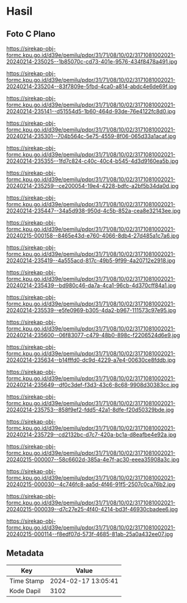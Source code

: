 # Hasil

## Foto C Plano

https://sirekap-obj-formc.kpu.go.id/d39e/pemilu/pdpr/31/71/08/10/02/3171081002021-20240214-235025--1b85070c-cd73-401e-9576-434f8478a491.jpg

https://sirekap-obj-formc.kpu.go.id/d39e/pemilu/pdpr/31/71/08/10/02/3171081002021-20240214-235204--83f7809e-5fbd-4ca0-a814-abdc4e6de69f.jpg

https://sirekap-obj-formc.kpu.go.id/d39e/pemilu/pdpr/31/71/08/10/02/3171081002021-20240214-235141--d51554d5-1b60-464d-93de-76e4122fc8d0.jpg

https://sirekap-obj-formc.kpu.go.id/d39e/pemilu/pdpr/31/71/08/10/02/3171081002021-20240214-235301--704b564c-5e75-4559-8f06-065d33a1acaf.jpg

https://sirekap-obj-formc.kpu.go.id/d39e/pemilu/pdpr/31/71/08/10/02/3171081002021-20240214-235355--1fd7c824-c40c-40c4-b545-4d3d9160ea5b.jpg

https://sirekap-obj-formc.kpu.go.id/d39e/pemilu/pdpr/31/71/08/10/02/3171081002021-20240214-235259--ce200054-19e4-4228-bdfc-a2bf5b34da0d.jpg

https://sirekap-obj-formc.kpu.go.id/d39e/pemilu/pdpr/31/71/08/10/02/3171081002021-20240214-235447--34a5d938-950d-4c5b-852a-cea8e32143ee.jpg

https://sirekap-obj-formc.kpu.go.id/d39e/pemilu/pdpr/31/71/08/10/02/3171081002021-20240215-000158--8465e43d-e760-4066-8db4-27d485a1c7a6.jpg

https://sirekap-obj-formc.kpu.go.id/d39e/pemilu/pdpr/31/71/08/10/02/3171081002021-20240214-235419--4a555acd-817c-49b5-9f99-4a20712e2918.jpg

https://sirekap-obj-formc.kpu.go.id/d39e/pemilu/pdpr/31/71/08/10/02/3171081002021-20240214-235439--bd980c46-da7a-4ca1-96cb-4d370cff84a1.jpg

https://sirekap-obj-formc.kpu.go.id/d39e/pemilu/pdpr/31/71/08/10/02/3171081002021-20240214-235539--e5fe0969-b305-4da2-b967-111573c97e95.jpg

https://sirekap-obj-formc.kpu.go.id/d39e/pemilu/pdpr/31/71/08/10/02/3171081002021-20240214-235600--06f83077-c479-48b0-898c-f2206524d6e9.jpg

https://sirekap-obj-formc.kpu.go.id/d39e/pemilu/pdpr/31/71/08/10/02/3171081002021-20240214-235634--b14fffd0-dc9d-4229-a7e4-00630ce8fddb.jpg

https://sirekap-obj-formc.kpu.go.id/d39e/pemilu/pdpr/31/71/08/10/02/3171081002021-20240214-235649--df0c3def-f3d3-43c6-8c68-9908d30383cc.jpg

https://sirekap-obj-formc.kpu.go.id/d39e/pemilu/pdpr/31/71/08/10/02/3171081002021-20240214-235753--858f9ef2-fdd5-42a1-8dfe-f20d50329bde.jpg

https://sirekap-obj-formc.kpu.go.id/d39e/pemilu/pdpr/31/71/08/10/02/3171081002021-20240214-235729--cd2132bc-d7c7-420a-bc1a-d8eafbe4e92a.jpg

https://sirekap-obj-formc.kpu.go.id/d39e/pemilu/pdpr/31/71/08/10/02/3171081002021-20240215-000007--58c6602d-385a-4e7f-ac30-eeea35908a3c.jpg

https://sirekap-obj-formc.kpu.go.id/d39e/pemilu/pdpr/31/71/08/10/02/3171081002021-20240215-000030--4c746fc8-aa5d-4f46-91f5-2507c0ca76b2.jpg

https://sirekap-obj-formc.kpu.go.id/d39e/pemilu/pdpr/31/71/08/10/02/3171081002021-20240215-000039--d7c27e25-4f40-4214-bd3f-46930cbadee6.jpg

https://sirekap-obj-formc.kpu.go.id/d39e/pemilu/pdpr/31/71/08/10/02/3171081002021-20240215-000114--f8edf07d-573f-4685-81ab-25a0a432ee07.jpg


## Metadata

| Key        | Value               |
| ---------- | ------------------- |
| Time Stamp | 2024-02-17 13:05:41 |
| Kode Dapil | 3102                |



